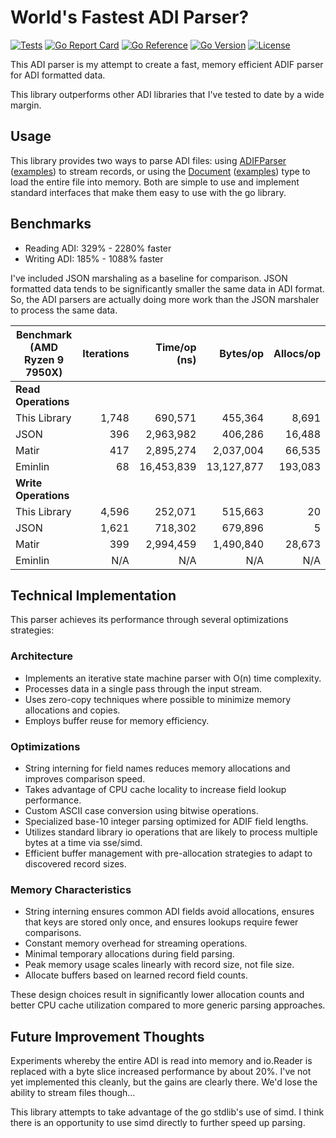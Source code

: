 # World's Fastest ADI Parser?

[![Tests](https://github.com/hamradiolog-net/adif/actions/workflows/test.yml/badge.svg)](https://github.com/hamradiolog-net/adif/actions/workflows/test.yml)
[![Go Report Card](https://goreportcard.com/badge/github.com/hamradiolog-net/adif)](https://goreportcard.com/report/github.com/hamradiolog-net/adif)
[![Go Reference](https://pkg.go.dev/badge/github.com/hamradiolog-net/adif.svg)](https://pkg.go.dev/github.com/hamradiolog-net/adif)
[![Go Version](https://img.shields.io/github/go-mod/go-version/hamradiolog-net/adif)](https://github.com/hamradiolog-net/adif/blob/main/go.mod)
[![License](https://img.shields.io/github/license/hamradiolog-net/adif)](https://github.com/hamradiolog-net/adif/blob/main/LICENSE)

This ADI parser is my attempt to create a fast, memory efficient ADIF parser for ADI formatted data.

This library outperforms other ADI libraries that I've tested to date by a wide margin.

## Usage

This library provides two ways to parse ADI files: using [ADIFParser](https://github.com/hamradiolog-net/adif/blob/main/adiparser.go) ([examples](https://github.com/hamradiolog-net/adif/blob/main/adiparser_test.go)) to stream records, or using the [Document](https://github.com/hamradiolog-net/adif/blob/main/document.go) ([examples](https://github.com/hamradiolog-net/adif/blob/main/document_test.go)) type to load the entire file into memory.
Both are simple to use and implement standard interfaces that make them easy to use with the go library.

## Benchmarks

- Reading ADI: 329% - 2280% faster
- Writing ADI: 185% - 1088% faster

I've included JSON marshaling as a baseline for comparison.
JSON formatted data tends to be significantly smaller the same data in ADI format.
So, the ADI parsers are actually doing more work than the JSON marshaler to process the same data.

| Benchmark  (AMD Ryzen 9 7950X)  | Iterations | Time/op (ns) | Bytes/op    | Allocs/op |
|---------------------------------|-----------:|-------------:|------------:|-----------:|
| **Read Operations**             |            |              |             |            |
| This Library                    |      1,748 |      690,571 |     455,364 |      8,691 |
| JSON                            |        396 |    2,963,982 |     406,286 |     16,488 |
| Matir                           |        417 |    2,895,274 |   2,037,004 |     66,535 |
| Eminlin                         |         68 |   16,453,839 |  13,127,877 |    193,083 |
| **Write Operations**            |            |              |             |            |
| This Library                    |      4,596 |      252,071 |     515,663 |         20 |
| JSON                            |      1,621 |      718,302 |     679,896 |          5 |
| Matir                           |        399 |    2,994,459 |   1,490,840 |     28,673 |
| Eminlin                         |        N/A |          N/A |         N/A |        N/A |

## Technical Implementation

This parser achieves its performance through several optimizations strategies:

### Architecture

- Implements an iterative state machine parser with O(n) time complexity.
- Processes data in a single pass through the input stream.
- Uses zero-copy techniques where possible to minimize memory allocations and copies.
- Employs buffer reuse for memory efficiency.

### Optimizations

- String interning for field names reduces memory allocations and improves comparison speed.
- Takes advantage of CPU cache locality to increase field lookup performance.
- Custom ASCII case conversion using bitwise operations.
- Specialized base-10 integer parsing optimized for ADIF field lengths.
- Utilizes standard library io operations that are likely to process multiple bytes at a time via sse/simd.
- Efficient buffer management with pre-allocation strategies to adapt to discovered record sizes.

### Memory Characteristics

- String interning ensures common ADI fields avoid allocations, ensures that keys are stored only once, and ensures lookups require fewer comparisons.
- Constant memory overhead for streaming operations.
- Minimal temporary allocations during field parsing.
- Peak memory usage scales linearly with record size, not file size.
- Allocate buffers based on learned record field counts.

These design choices result in significantly lower allocation counts and better CPU cache utilization compared to more generic parsing approaches.

## Future Improvement Thoughts

Experiments whereby the entire ADI is read into memory and io.Reader is replaced with a byte slice increased performance by about 20%.
I've not yet implemented this cleanly, but the gains are clearly there.
We'd lose the ability to stream files though...

This library attempts to take advantage of the go stdlib's use of simd.
I think there is an opportunity to use simd directly to further speed up parsing.
